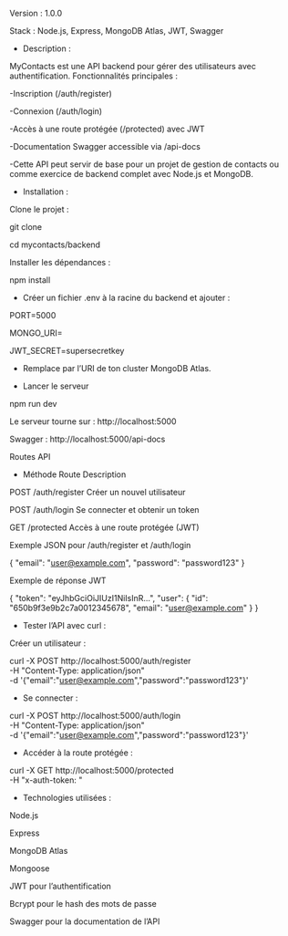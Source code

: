Version : 1.0.0

Stack : Node.js, Express, MongoDB Atlas, JWT, Swagger

- Description :

MyContacts est une API backend pour gérer des utilisateurs avec authentification.
Fonctionnalités principales :

-Inscription (/auth/register)

-Connexion (/auth/login)

-Accès à une route protégée (/protected) avec JWT

-Documentation Swagger accessible via /api-docs

-Cette API peut servir de base pour un projet de gestion de contacts ou comme exercice de backend complet avec Node.js et MongoDB.

- Installation :

Clone le projet :

git clone <ton-repo-url>

cd mycontacts/backend

Installer les dépendances :

npm install


- Créer un fichier .env à la racine du backend et ajouter :

PORT=5000

MONGO_URI=<ton-mongodb-atlas-connection-string>

JWT_SECRET=supersecretkey


- Remplace <ton-mongodb-atlas-connection-string> par l’URI de ton cluster MongoDB Atlas.

- Lancer le serveur

npm run dev

Le serveur tourne sur : http://localhost:5000

Swagger : http://localhost:5000/api-docs

Routes API

- Méthode	Route	Description

POST	/auth/register	Créer un nouvel utilisateur

POST	/auth/login	Se connecter et obtenir un token

GET	/protected	Accès à une route protégée (JWT)


Exemple JSON pour /auth/register et /auth/login

{
  "email": "user@example.com",
  "password": "password123"
}

Exemple de réponse JWT

{
  "token": "eyJhbGciOiJIUzI1NiIsInR...",
  "user": {
    "id": "650b9f3e9b2c7a0012345678",
    "email": "user@example.com"
  }
}

- Tester l’API avec curl :

Créer un utilisateur :

curl -X POST http://localhost:5000/auth/register \
-H "Content-Type: application/json" \
-d '{"email":"user@example.com","password":"password123"}'


- Se connecter :

curl -X POST http://localhost:5000/auth/login \
-H "Content-Type: application/json" \
-d '{"email":"user@example.com","password":"password123"}'


- Accéder à la route protégée :

curl -X GET http://localhost:5000/protected \
-H "x-auth-token: <ton-token-JWT>"

- Technologies utilisées :

Node.js

Express

MongoDB Atlas

Mongoose

JWT pour l’authentification

Bcrypt pour le hash des mots de passe

Swagger pour la documentation de l’API

